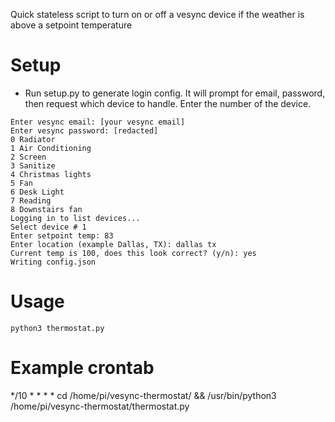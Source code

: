 Quick stateless script to turn on or off a vesync device if the weather is above a setpoint temperature
# Setup
- Run setup.py to generate login config. It will prompt for email, password, then request which device to handle. Enter the number of the device.
```
Enter vesync email: [your vesync email]
Enter vesync password: [redacted]
0 Radiator
1 Air Conditioning
2 Screen
3 Sanitize
4 Christmas lights
5 Fan
6 Desk Light
7 Reading
8 Downstairs fan
Logging in to list devices...
Select device # 1
Enter setpoint temp: 83
Enter location (example Dallas, TX): dallas tx
Current temp is 100, does this look correct? (y/n): yes
Writing config.json
```

# Usage
```
python3 thermostat.py
```

# Example crontab
*/10 * * * * cd /home/pi/vesync-thermostat/ && /usr/bin/python3 /home/pi/vesync-thermostat/thermostat.py
